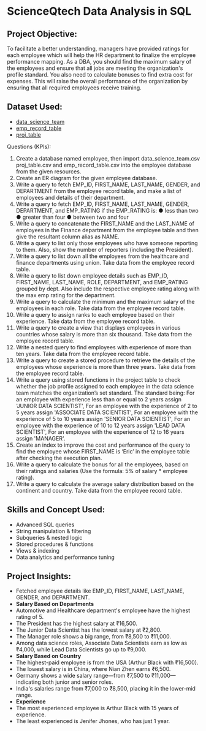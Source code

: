 # ScienceQtech Data Analysis in SQL
## Project Objective: 
To facilitate a better understanding, managers have provided ratings for each employee which will help the HR department to finalize the employee performance mapping. As a DBA, you should find the maximum salary of the employees and ensure that all jobs are meeting the organization's profile standard. You also need to calculate bonuses to find extra cost for expenses. This will raise the overall performance of the organization by ensuring that all required employees receive training.
## Dataset Used:
- <a href="https://github.com/rajakumar8700/Project_1/blob/main/data_science_team.csv">data_science_team</a>
- <a href="https://github.com/rajakumar8700/Project_1/blob/main/emp_record_table.csv">emp_record_table</a>
- <a href="https://github.com/rajakumar8700/Project_1/blob/main/proj_table.csv">proj_table</a>

Questions (KPIs):
1.	Create a database named employee, then import data_science_team.csv proj_table.csv and emp_record_table.csv into the employee database from the given resources.
2.	Create an ER diagram for the given employee database.
3.	Write a query to fetch EMP_ID, FIRST_NAME, LAST_NAME, GENDER, and DEPARTMENT from the employee record table, and make a list of employees and details of their department.
4.	Write a query to fetch EMP_ID, FIRST_NAME, LAST_NAME, GENDER, DEPARTMENT, and EMP_RATING if the EMP_RATING is: 
●	less than two
●	greater than four 
●	between two and four
5.	Write a query to concatenate the FIRST_NAME and the LAST_NAME of employees in the Finance department from the employee table and then give the resultant column alias as NAME.
6.	Write a query to list only those employees who have someone reporting to them. Also, show the number of reporters (including the President).
7.	Write a query to list down all the employees from the healthcare and finance departments using union. Take data from the employee record table.
8.	Write a query to list down employee details such as EMP_ID, FIRST_NAME, LAST_NAME, ROLE, DEPARTMENT, and EMP_RATING grouped by dept. Also include the respective employee rating along with the max emp rating for the department.
9.	Write a query to calculate the minimum and the maximum salary of the employees in each role. Take data from the employee record table.
10.	Write a query to assign ranks to each employee based on their experience. Take data from the employee record table.
11.	Write a query to create a view that displays employees in various countries whose salary is more than six thousand. Take data from the employee record table.
12.	Write a nested query to find employees with experience of more than ten years. Take data from the employee record table.
13.	Write a query to create a stored procedure to retrieve the details of the employees whose experience is more than three years. Take data from the employee record table.
14.	Write a query using stored functions in the project table to check whether the job profile assigned to each employee in the data science team matches the organization’s set standard.
The standard being:
For an employee with experience less than or equal to 2 years assign 'JUNIOR DATA SCIENTIST',
For an employee with the experience of 2 to 5 years assign 'ASSOCIATE DATA SCIENTIST',
For an employee with the experience of 5 to 10 years assign 'SENIOR DATA SCIENTIST',
For an employee with the experience of 10 to 12 years assign 'LEAD DATA SCIENTIST',
For an employee with the experience of 12 to 16 years assign 'MANAGER'.
15.	Create an index to improve the cost and performance of the query to find the employee whose FIRST_NAME is ‘Eric’ in the employee table after checking the execution plan.
16.	Write a query to calculate the bonus for all the employees, based on their ratings and salaries (Use the formula: 5% of salary * employee rating).
17.	Write a query to calculate the average salary distribution based on the continent and country. Take data from the employee record table.

## Skills and Concept Used:
- Advanced SQL queries
- String manipulation & filtering
- Subqueries & nested logic
- Stored procedures & functions
- Views & indexing
- Data analytics and performance tuning
## Project Insights:
- Fetched employee details like EMP_ID, FIRST_NAME, LAST_NAME, GENDER, and DEPARTMENT.
- **Salary Based on Departments**
- Automotive and Healthcare department's employee have the highest rating of 5.
- The President has the highest salary at ₹16,500.
- The Junior Data Scientist has the lowest salary at ₹2,800.
- The Manager role shows a big range, from ₹8,500 to ₹11,000.
- Among data science roles, Associate Data Scientists earn as low as ₹4,000, while Lead Data Scientists go up to ₹9,000.
- **Salary Based on Country**
- The highest-paid employee is from the USA (Arthur Black with ₹16,500).
- The lowest salary is in China, where Nian Zhen earns ₹6,500.
- Germany shows a wide salary range—from ₹7,500 to ₹11,000—indicating both junior and senior roles.
- India's salaries range from ₹7,000 to ₹8,500, placing it in the lower-mid range.
- **Experience**
- The most experienced employee is Arthur Black with 15 years of experience.
- The least experienced is Jenifer Jhones, who has just 1 year.
